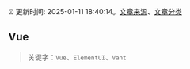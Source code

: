 :alarm_clock: 更新时间: 2025-01-11 18:40:14。[文章来源](/README.md)、[文章分类](/TAGS.md)

## Vue


> 关键字：`Vue`、`ElementUI`、`Vant`



